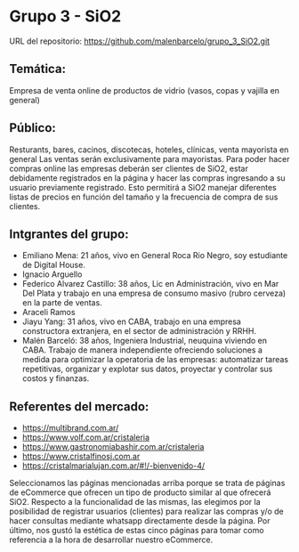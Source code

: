 # Grupo 3 - SiO2

URL del repositorio: https://github.com/malenbarcelo/grupo_3_SiO2.git

## Temática: 

Empresa de venta online de productos de vidrio (vasos, copas y vajilla en general)

## Público:

Resturants, bares, cacinos, discotecas, hoteles, clínicas, venta mayorista en general
Las ventas serán exclusivamente para mayoristas. Para poder hacer compras online las empresas deberán ser clientes de SiO2, estar debidamente registrados en la página y hacer las compras ingresando a su usuario previamente registrado. Esto permitirá a SiO2 manejar diferentes listas de precios en función del tamaño y la frecuencia de compra de sus clientes. 

## Intgrantes del grupo:

- Emiliano Mena: 21 años, vivo en General Roca Rio Negro, soy estudiante de Digital House.
- Ignacio Arguello
- Federico Alvarez Castillo: 38 años, Lic en Administración, vivo en Mar Del Plata y trabajo en una empresa de consumo masivo (rubro cerveza)
en la parte de ventas.
- Araceli Ramos
- Jiayu Yang: 31 años, vivo en CABA, trabajo en una empresa constructora extranjera, en el sector de administración y RRHH.
- Malén Barceló: 38 años, Ingeniera Industrial, neuquina viviendo en CABA. Trabajo de manera independiente ofreciendo  soluciones a medida para optimizar la operatoria de las empresas: automatizar tareas
repetitivas, organizar y explotar sus datos, proyectar y controlar sus costos y finanzas.

## Referentes del mercado:

- https://multibrand.com.ar/
- https://www.volf.com.ar/cristaleria
- https://www.gastronomiabashir.com.ar/cristaleria
- https://www.cristalfinosj.com.ar
- https://cristalmarialujan.com.ar/#!/-bienvenido-4/

Seleccionamos las páginas mencionadas arriba porque se trata de páginas de eCommerce que ofrecen un tipo de producto similar al que ofrecerá SiO2. 
Respecto a la funcionalidad de las mismas, las elegimos por la posibilidad de registrar usuarios (clientes) para realizar las compras y/o de hacer consultas mediante whatsapp directamente desde la página. 
Por último, nos gustó la estética de estas cinco páginas para tomar como referencia a la hora de desarrollar nuestro eCommerce.
